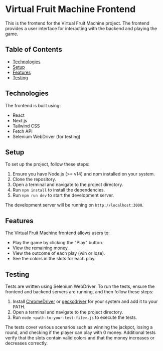 # Virtual Fruit Machine Frontend

This is the frontend for the Virtual Fruit Machine project. The frontend provides a user interface for interacting with the backend and playing the game.

## Table of Contents

- [Technologies](#technologies)
- [Setup](#setup)
- [Features](#features)
- [Testing](#testing)

## Technologies

The frontend is built using:

- React
- Next.js
- Tailwind CSS
- Fetch API
- Selenium WebDriver (for testing)

## Setup

To set up the project, follow these steps:

1. Ensure you have Node.js (>= v14) and npm installed on your system.
2. Clone the repository.
3. Open a terminal and navigate to the project directory.
4. Run `npm install` to install the dependencies.
5. Run `npm run dev` to start the development server.

The development server will be running on `http://localhost:3000`.

## Features

The Virtual Fruit Machine frontend allows users to:

- Play the game by clicking the "Play" button.
- View the remaining money.
- View the outcome of each play (win or lose).
- See the colors in the slots for each play.

## Testing

Tests are written using Selenium WebDriver. To run the tests, ensure the frontend and backend servers are running, and then follow these steps:

1. Install [ChromeDriver](https://sites.google.com/a/chromium.org/chromedriver/downloads) or [geckodriver](https://github.com/mozilla/geckodriver/releases) for your system and add it to your PATH.
2. Open a terminal and navigate to the project directory.
3. Run `node <path-to-your-test-file>.js` to execute the tests.

The tests cover various scenarios such as winning the jackpot, losing a round, and checking if the player can play with 0 money. Additional tests verify that the slots contain valid colors and that the money increases or decreases correctly.
